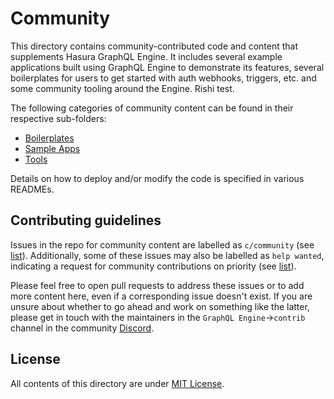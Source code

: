 # Community

This directory contains community-contributed code and content that supplements Hasura GraphQL Engine. It includes several example applications built using GraphQL Engine to demonstrate its features, several boilerplates for users to get started with auth webhooks, triggers, etc. and some community tooling around the Engine. Rishi test. 

The following categories of community content can be found in their respective sub-folders:

- [Boilerplates](boilerplates)
- [Sample Apps](sample-apps)
- [Tools](tools)

Details on how to deploy and/or modify the code is specified in various READMEs.

## Contributing guidelines

Issues in the repo for community content are labelled as `c/community` (see [list](https://github.com/hasura/graphql-engine/issues?utf8=%E2%9C%93&q=is%3Aissue+is%3Aopen+label%3Ac%2Fcommunity)). Additionally, some of these issues may also be labelled as `help wanted`, indicating a request for community contributions on priority (see [list](https://github.com/hasura/graphql-engine/issues?utf8=%E2%9C%93&q=is%3Aissue+is%3Aopen+label%3Ac%2Fcommunity+label%3A%22help+wanted%22)). 

Please feel free to open pull requests to address these issues or to add more content here, even if a corresponding issue doesn't exist. If you are unsure about whether to go ahead and work on something like the latter, please get in touch with the maintainers in the `GraphQL Engine`->`contrib` channel in the community [Discord](https://discord.gg/vBPpJkS).

## License

All contents of this directory are under [MIT License](../LICENSE-community).
